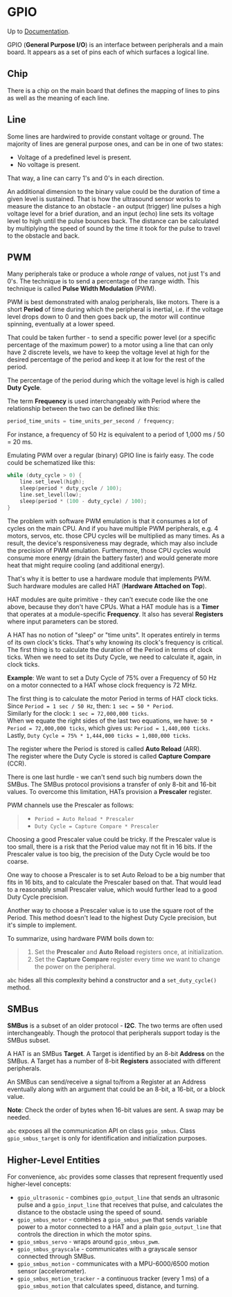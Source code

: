 # GPIO

Up to [Documentation](../README.md).

GPIO (__General Purpose I/O__) is an interface between peripherals and a main board.
It appears as a set of pins each of which surfaces a logical line.

## Chip
There is a chip on the main board that defines the mapping of lines to pins as well as the meaning of each line.

## Line
Some lines are hardwired to provide constant voltage or ground.
The majority of lines are general purpose ones, and can be in one of two states:
- Voltage of a predefined level is present.
- No voltage is present.

That way, a line can carry 1's and 0's in each direction.

An additional dimension to the binary value could be the duration of time a given level is sustained.
That is how the ultrasound sensor works to measure the distance to an obstacle - an output (trigger) line pulses a high voltage level for a brief duration, and an input (echo) line sets its voltage level to high until the pulse bounces back.
The distance can be calculated by multiplying the speed of sound by the time it took for the pulse to travel to the obstacle and back. 

## PWM
Many peripherals take or produce a whole _range_ of values, not just 1's and 0's.
The technique is to send a percentage of the range width.
This technique is called __Pulse Width Modulation__ (PWM).

PWM is best demonstrated with analog peripherals, like motors.
There is a short __Period__ of time during which the peripheral is inertial, i.e. if the voltage level drops down to 0 and then goes back up, the motor will continue spinning, eventually at a lower speed.

That could be taken further - to send a specific power level (or a specific percentage of the maximum power) to a motor using a line that can only have 2 discrete levels, we have to keep the voltage level at high for the desired percentage of the period and keep it at low for the rest of the period.

The percentage of the period during which the voltage level is high is called __Duty Cycle__.

The term __Frequency__ is used interchangeably with Period where the relationship between the two can be defined like this:
``` c++
period_time_units = time_units_per_second / frequency;
```

For instance, a frequency of 50 Hz is equivalent to a period of 1,000 ms / 50 = 20 ms.

Emulating PWM over a regular (binary) GPIO line is fairly easy.
The code could be schematized like this:
``` c++
while (duty_cycle > 0) {
    line.set_level(high);
    sleep(period * duty_cycle / 100);
    line.set_level(low);
    sleep(period * (100 - duty_cycle) / 100);
}
```

The problem with software PWM emulation is that it consumes a lot of cycles on the main CPU.
And if you have multiple PWM peripherals, e.g. 4 motors, servos, etc. those CPU cycles will be multiplied as many times.
As a result, the device's responsiveness may degrade, which may also include the precision of PWM emulation.
Furthermore, those CPU cycles would consume more energy (drain the battery faster) and would generate more heat that might require cooling (and additional energy).

That's why it is better to use a hardware module that implements PWM.
Such hardware modules are called HAT (__Hardware Attached on Top__).

HAT modules are quite primitive - they can't execute code like the one above, because they don't have CPUs.
What a HAT module has is a __Timer__ that operates at a module-specific __Frequency__.
It also has several __Registers__ where input parameters can be stored.

A HAT has no notion of "sleep" or "time units".
It operates entirely in terms of its own clock's ticks.
That's why knowing its clock's frequency is critical.
The first thing is to calculate the duration of the Period in terms of clock ticks.
When we need to set its Duty Cycle, we need to calculate it, again, in clock ticks.

__Example__: We want to set a Duty Cycle of 75% over a Frequency of 50 Hz on a motor connected to a HAT whose clock frequency is 72 MHz.

The first thing is to calculate the motor Period in terms of HAT clock ticks.  
Since `Period = 1 sec / 50 Hz`, then: `1 sec = 50 * Period`.  
Similarly for the clock: `1 sec = 72,000,000 ticks`.  
When we equate the right sides of the last two equations, we have: `50 * Period = 72,000,000 ticks`, which gives us: `Period = 1,440,000 ticks`.  
Lastly, `Duty Cycle = 75% * 1,444,000 ticks = 1,080,000 ticks`.

The register where the Period is stored is called __Auto Reload__ (ARR).  
The register where the Duty Cycle is stored is called __Capture Compare__ (CCR).

There is one last hurdle - we can't send such big numbers down the SMBus.
The SMBus protocol provisions a transfer of only 8-bit and 16-bit values.
To overcome this limitation, HATs provision a __Prescaler__ register.

PWM channels use the Prescaler as follows:
>- `Period = Auto Reload * Prescaler`
>- `Duty Cycle = Capture Compare * Prescaler`

Choosing a good Prescaler value could be tricky.
If the Prescaler value is too small, there is a risk that the Period value may not fit in 16 bits.
If the Prescaler value is too big, the precision of the Duty Cycle would be too coarse.

One way to choose a Prescaler is to set Auto Reload to be a big number that fits in 16 bits, and to calculate the Prescaler based on that.
That would lead to a reasonably small Prescaler value, which would further lead to a good Duty Cycle precision.

Another way to choose a Prescaler value is to use the square root of the Period.
This method doesn't lead to the highest Duty Cycle precision, but it's simple to implement.

To summarize, using hardware PWM boils down to:
>1. Set the __Prescaler__ and __Auto Reload__ registers once, at initialization.
>2. Set the __Capture Compare__ register every time we want to change the power on the peripheral.

`abc` hides all this complexity behind a constructor and a `set_duty_cycle()` method.

## SMBus
__SMBus__ is a subset of an older protocol - __I2C__.
The two terms are often used interchangeably.
Though the protocol that peripherals support today is the SMBus subset.

A HAT is an SMBus __Target__.
A Target is identified by an 8-bit __Address__ on the SMBus.
A Target has a number of 8-bit __Registers__ associated with different peripherals.

An SMBus can send/receive a signal to/from a Register at an Address eventually along with an argument that could be an 8-bit, a 16-bit, or a block value.

__Note__: Check the order of bytes when 16-bit values are sent.
A swap may be needed.

`abc` exposes all the communication API on class `gpio_smbus`.
Class `gpio_smbus_target` is only for identification and initialization purposes.

## Higher-Level Entities
For convenience, `abc` provides some classes that represent frequently used higher-level concepts:
- `gpio_ultrasonic` - combines `gpio_output_line` that sends an ultrasonic pulse and a `gpio_input_line` that receives that pulse, and calculates the distance to the obstacle using the speed of sound.
- `gpio_smbus_motor` - combines a `gpio_smbus_pwm` that sends variable power to a motor connected to a HAT and a plain `gpio_output_line` that controls the direction in which the motor spins.
- `gpio_smbus_servo` - wraps around `gpio_smbus_pwm`.
- `gpio_smbus_grayscale` - communicates with a grayscale sensor connected through SMBus.
- `gpio_smbus_motion` - communicates with a MPU-6000/6500 motion sensor (accelerometer).
- `gpio_smbus_motion_tracker` - a continuous tracker (every 1 ms) of a `gpio_smbus_motion` that calculates speed, distance, and turning.
